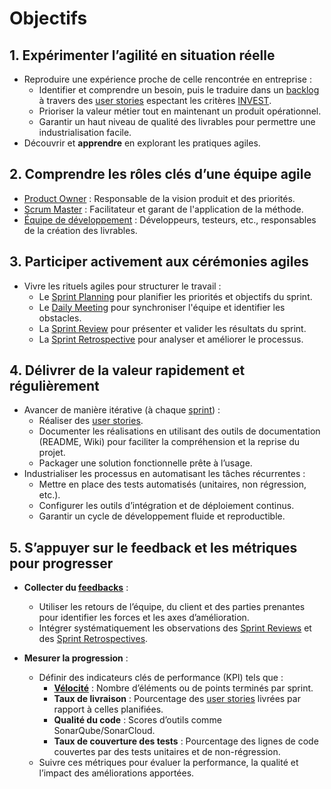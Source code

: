 # Objectifs  

## 1. Expérimenter l’agilité en situation réelle  
- Reproduire une expérience proche de celle rencontrée en entreprise :  
  - Identifier et comprendre un besoin, puis le traduire dans un [backlog](Glossaire.md#backlog) à travers des [user stories](Glossaire.md#user-story) espectant les critères [INVEST](Glossaire.md#invest).  
  - Prioriser la valeur métier tout en maintenant un produit opérationnel.  
  - Garantir un haut niveau de qualité des livrables pour permettre une industrialisation facile.  
- Découvrir et **apprendre** en explorant les pratiques agiles.

## 2. Comprendre les rôles clés d’une équipe agile  
- [Product Owner](Glossaire.md#product-owner) : Responsable de la vision produit et des priorités.  
- [Scrum Master](Glossaire.md#scrum-master) : Facilitateur et garant de l'application de la méthode.  
- [Équipe de développement](Glossaire.md#équipe-de-développement) : Développeurs, testeurs, etc., responsables de la création des livrables.  

## 3. Participer activement aux cérémonies agiles  
- Vivre les rituels agiles pour structurer le travail :  
  - Le [Sprint Planning](Glossaire.md#sprint-planning) pour planifier les priorités et objectifs du sprint.  
  - Le [Daily Meeting](Glossaire.md#daily-meeting) pour synchroniser l'équipe et identifier les obstacles.  
  - La [Sprint Review](Glossaire.md#sprint-review) pour présenter et valider les résultats du sprint.  
  - La [Sprint Retrospective](Glossaire.md#sprint-retrospective) pour analyser et améliorer le processus.

## 4. Délivrer de la valeur rapidement et régulièrement  
- Avancer de manière itérative (à chaque [sprint](Glossaire.md#sprint)) :  
  - Réaliser des [user stories](Glossaire.md#user-story).  
  - Documenter les réalisations en utilisant des outils de documentation (README, Wiki) pour faciliter la compréhension et la reprise du projet.
  - Packager une solution fonctionnelle prête à l’usage.  
- Industrialiser les processus en automatisant les tâches récurrentes :  
  - Mettre en place des tests automatisés (unitaires, non régression, etc.).  
  - Configurer les outils d’intégration et de déploiement continus.  
  - Garantir un cycle de développement fluide et reproductible.

## 5. S’appuyer sur le feedback et les métriques pour progresser  
- **Collecter du [feedbacks](Glossaire.md#feedback)** :  
  - Utiliser les retours de l’équipe, du client et des parties prenantes pour identifier les forces et les axes d’amélioration.  
  - Intégrer systématiquement les observations des [Sprint Reviews](Glossaire.md#sprint-review) et des [Sprint Retrospectives](Glossaire.md#sprint-retrospective).  

- **Mesurer la progression** :  
  - Définir des indicateurs clés de performance (KPI) tels que :  
    - **[Vélocité](Glossaire.md#vélocité)** : Nombre d’éléments ou de points terminés par sprint.  
    - **Taux de livraison** : Pourcentage des [user stories](Glossaire.md#user-story) livrées par rapport à celles planifiées.  
    - **Qualité du code** : Scores d’outils comme SonarQube/SonarCloud.  
    - **Taux de couverture des tests** : Pourcentage des lignes de code couvertes par des tests unitaires et de non-régression.  
  - Suivre ces métriques pour évaluer la performance, la qualité et l’impact des améliorations apportées.  
